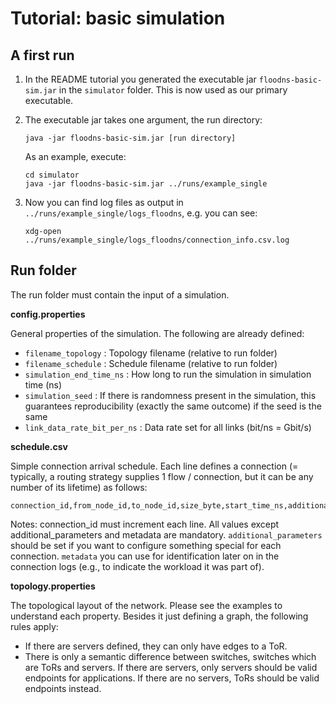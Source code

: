 # Tutorial: basic simulation

## A first run

1. In the README tutorial you generated the executable jar `floodns-basic-sim.jar` in the `simulator` folder. This is now used as our primary executable.

2. The executable jar takes one argument, the run directory:

   ```
   java -jar floodns-basic-sim.jar [run directory]
   ```
   
   As an example, execute:
   
   ```
   cd simulator
   java -jar floodns-basic-sim.jar ../runs/example_single
   ```
   
3. Now you can find log files as output in `../runs/example_single/logs_floodns`, e.g. you can see:

   ```
   xdg-open ../runs/example_single/logs_floodns/connection_info.csv.log
   ```

## Run folder

The run folder must contain the input of a simulation.

**config.properties**

General properties of the simulation. The following are already defined:

* `filename_topology` : Topology filename (relative to run folder)
* `filename_schedule` : Schedule filename (relative to run folder)
* `simulation_end_time_ns` : How long to run the simulation in simulation time (ns)
* `simulation_seed` : If there is randomness present in the simulation, this guarantees reproducibility (exactly the same outcome) if the seed is the same
* `link_data_rate_bit_per_ns` : Data rate set for all links (bit/ns = Gbit/s)

**schedule.csv**

Simple connection arrival schedule. Each line defines a connection (= typically, a routing strategy supplies 1 flow / connection, but it can be any number of its lifetime) as follows:

```
connection_id,from_node_id,to_node_id,size_byte,start_time_ns,additional_parameters,metadata
```

Notes: connection_id must increment each line. All values except additional_parameters and metadata are mandatory. `additional_parameters` should be set if you want to configure something special for each connection. `metadata` you can use for identification later on in the connection logs (e.g., to indicate the workload it was part of).

**topology.properties**

The topological layout of the network. Please see the examples to understand each property. Besides it just defining a graph, the following rules apply:

* If there are servers defined, they can only have edges to a ToR.
* There is only a semantic difference between switches, switches which are ToRs and servers. If there are servers, only servers should be valid endpoints for applications. If there are no servers, ToRs should be valid endpoints instead.
